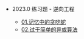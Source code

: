 * 2023.0 练习题 - 逆向工程

  * [01.记忆中的贪吃蛇](/practice/2023.0/reverse/01.md)
  * [02.过于简单的异或算法](/practice/2023.0/reverse/02.md)
